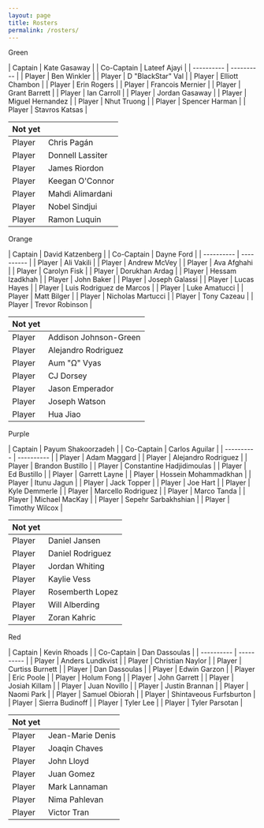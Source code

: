 ```yaml
---
layout: page
title: Rosters
permalink: /rosters/
---
```


<div class="row">

<div class="col-md-3 pb-2">
<div class="card">
<div class="card-header text-center text-white bg-green">Green</div>
<div class="card-body w-100" markdown=1>

| Captain | Kate Gasaway |
| Co-Captain | Lateef Ajayi |
| ---------- | ---------- |
| Player | Ben Winkler |
| Player | D "BlackStar" Val |
| Player | Elliott Chambon |
| Player | Erin Rogers |
| Player | Francois Mernier |
| Player | Grant Barrett |
| Player | Ian Carroll |
| Player | Jordan Gasaway |
| Player | Miguel Hernandez |
| Player | Nhut Truong |
| Player | Spencer Harman |
| Player | Stavros Katsas |

| Not yet |  |
| ---------- | ---------- |
| Player | Chris Pagán |
| Player | Donnell Lassiter |
| Player | James Riordon |
| Player | Keegan O'Connor |
| Player | Mahdi Alimardani |
| Player | Nobel Sindjui |
| Player | Ramon Luquin |

</div>
</div>
</div>

<div class="col-md-3 pb-2">
<div class="card">
<div class="card-header text-center text-white bg-orange">Orange</div>
<div class="card-body w-100" markdown=1>

| Captain | David Katzenberg |
| Co-Captain | Dayne Ford |
| ---------- | ---------- |
| Player | Ali Vakili |
| Player | Andrew McVey |
| Player | Ava Afghahi |
| Player | Carolyn Fisk |
| Player | Dorukhan Ardag |
| Player | Hessam Izadkhah |
| Player | John Baker |
| Player | Joseph Galassi |
| Player | Lucas Hayes |
| Player | Luis Rodriguez de Marcos |
| Player | Luke Amatucci |
| Player | Matt Bilger |
| Player | Nicholas Martucci |
| Player | Tony Cazeau |
| Player | Trevor Robinson |

| Not yet |  |
| ---------- | ---------- |
| Player | Addison Johnson-Green |
| Player | Alejandro Rodriguez |
| Player | Aum "Ω" Vyas |
| Player | CJ Dorsey |
| Player | Jason Emperador |
| Player | Joseph Watson |
| Player | Hua Jiao |

</div>
</div>
</div>

<div class="col-md-3 pb-2">
<div class="card">
<div class="card-header text-center text-white bg-purple">Purple</div>
<div class="card-body w-100" markdown=1>

| Captain | Payum Shakoorzadeh |
| Co-Captain | Carlos Aguilar |
| ---------- | ---------- |
| Player | Adam Maggard |
| Player | Alejandro Rodriguez |
| Player | Brandon Bustillo |
| Player | Constantine Hadjidimoulas |
| Player | Ed Bustillo |
| Player | Garrett Layne |
| Player | Hossein Mohammadkhan |
| Player | Itunu Jagun |
| Player | Jack Topper |
| Player | Joe Hart |
| Player | Kyle Demmerle |
| Player | Marcello Rodriguez |
| Player | Marco Tanda |
| Player | Michael MacKay |
| Player | Sepehr Sarbakhshian |
| Player | Timothy Wilcox |

| Not yet |  |
| ---------- | ---------- |
| Player | Daniel Jansen |
| Player | Daniel Rodriguez |
| Player | Jordan Whiting |
| Player | Kaylie Vess |
| Player | Rosemberth Lopez |
| Player | Will Alberding |
| Player | Zoran Kahric |

</div>
</div>
</div>

<div class="col-md-3 pb-2">
<div class="card">
<div class="card-header text-center text-white bg-red">Red</div>
<div class="card-body w-100" markdown=1>

| Captain | Kevin Rhoads |
| Co-Captain | Dan Dassoulas |
| ---------- | ---------- |
| Player | Anders Lundkvist |
| Player | Christian Naylor |
| Player | Curtiss Burnett |
| Player | Dan Dassoulas |
| Player | Edwin Garzon |
| Player | Eric Poole |
| Player | Holum Fong |
| Player | John Garrett |
| Player | Josiah Killam |
| Player | Juan Novillo |
| Player | Justin Brannan |
| Player | Naomi Park |
| Player | Samuel Obiorah |
| Player | Shintaveous Furfsburton |
| Player | Sierra Budinoff |
| Player | Tyler Lee |
| Player | Tyler Parsotan |

| Not yet |  |
| ---------- | ---------- |
| Player | Jean-Marie Denis |
| Player | Joaqin Chaves |
| Player | John Lloyd |
| Player | Juan Gomez |
| Player | Mark Lannaman |
| Player | Nima Pahlevan |
| Player | Victor Tran |

</div>
</div>
</div>

</div>
